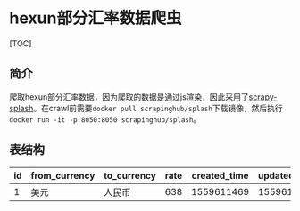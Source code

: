 # hexun部分汇率数据爬虫
[TOC]
## 简介
爬取hexun部分汇率数据，因为爬取的数据是通过js渲染，因此采用了[scrapy-splash](https://github.com/scrapy-plugins/scrapy-splash)。在crawl前需要`docker pull scrapinghub/splash`下载镜像，然后执行`docker run -it -p 8050:8050 scrapinghub/splash`。

## 表结构
| id | from_currency | to_currency | rate | created_time | updated_time |
| --- | --- | --- | --- | --- | --- |
| 1 | 美元 | 人民币 | 638 | 1559611469 | 1559611469 |
